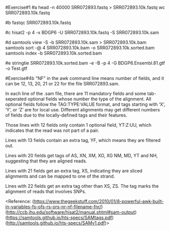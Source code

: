 #Exercise#1 
#a
head -n 40000 SRR072893.fastq > SRR072893.10k.fastq 
wc SRR072893.10k.fastq

#b
fastqc SRR072893.10k.fastq

#c
hisat2 -p 4 -x BDGP6 -U SRR072893.10k.fastq -S SRR072893.10k.sam

#d
samtools view -S -b SRR072893.10k.sam > SRR072893.10k.bam
samtools sort -@ 4 SRR072893.10k.bam -o SRR072893.10k.sorted.bam
samtools index -b SRR072893.10k.sorted.bam 

#e
stringtie SRR072893.10k.sorted.bam -e -B -p 4 -G BDGP6.Ensembl.81.gtf -o Test.gtf




#Exercise#4b
"NF" in the awk command line means number of fields, and it can be 12, 13, 20, 21 or 22 for the file SRR072893.sam.

In each line of the .sam file, there are 11 mandatory fields and some tab-seperated optional fields whose number the type of the alignment. All optional fields follow the TAG:TYPE:VALUE format, and tags starting with ‘X’, ‘Y’, or ‘Z’ are for local use. Different alignments may get different numbers of fields due to the locally-defined tags and their features. 

Those lines with 12 fields only contain 1 optional field, YT:Z:UU, which indicates that the read was not part of a pair. 

Lines with 13 fields contain an extra tag, YF, which means they are filtered out.

Lines with 20 fields get tags of AS, XN, XM, XO, XG NM, MD, YT and NH, suggesting that they are ailgned reads. 

Lines with 21 fields get an extra tag, XS, indicating they are sliced alignments and can be mapped to one of the strand.

Lines with 22 fields get an extra tag other than XS, ZS. The tag marks the alignment of reads that involves SNPs.

<Reference:
(https://www.thegeekstuff.com/2010/01/8-powerful-awk-built-in-variables-fs-ofs-rs-ors-nr-nf-filename-fnr/)
(http://ccb.jhu.edu/software/hisat2/manual.shtml#sam-output)
(https://samtools.github.io/hts-specs/SAMtags.pdf)
(http://samtools.github.io/hts-specs/SAMv1.pdf)>